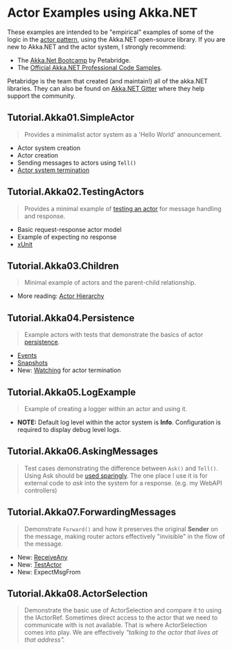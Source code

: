 # Actor Examples using Akka.NET

These examples are intended to be "empirical" examples of some of the logic in the [actor pattern], 
using the Akka.NET open-source library. 
If you are new to Akka.NET and the actor system, I strongly recommend:

* The [Akka.Net Bootcamp][bootcamp] by Petabridge.
* The [Official Akka.NET Professional Code Samples][samples].

Petabridge is the team that created (and maintain!) all of the akka.NET libraries. They can also be found on [Akka.NET Gitter][gitter] where they help support the community.

## Tutorial.Akka01.SimpleActor

> Provides a minimalist actor system as a 'Hello World' announcement.

* Actor system creation
* Actor creation
* Sending messages to actors using ```Tell()```
* [Actor system termination][1]

## Tutorial.Akka02.TestingActors

> Provides a minimal example of [testing an actor][2] for message handling and response.

* Basic request-response actor model
* Example of expecting no response
* [xUnit]

## Tutorial.Akka03.Children

> Minimal example of actors and the parent-child relationship.

* More reading: [Actor Hierarchy][3]

## Tutorial.Akka04.Persistence

> Example actors with tests that demonstrate the basics of actor [persistence].

* [Events]
* [Snapshots]
* New: [Watching][4] for actor termination

## Tutorial.Akka05.LogExample

> Example of creating a logger within an actor and using it.

* **NOTE:** Default log level within the actor system is **Info**. Configuration is required to display debug level logs.

## Tutorial.Akka06.AskingMessages

> Test cases demonstrating the difference between ```Ask()``` and ```Tell()```. Using Ask should be [used sparingly][ask]. The one place I use it is for external code to _ask_ into the system for a response. (e.g. my WebAPI controllers)

## Tutorial.Akka07.ForwardingMessages

> Demonstrate ```Forward()``` and how it preserves the original **Sender** on the message, making
router actors effectively "invisible" in the flow of the message.

* New: [ReceiveAny]
* New: [TestActor]
* New: ExpectMsgFrom

## Tutorial.Akka08.ActorSelection

> Demonstrate the basic use of ActorSelection and compare it to using the IActorRef. Sometimes direct access to the actor that we need to communicate with is not available. That is where ActorSelection
comes into play. We are effectively _"talking to the actor that lives at that address"._

[1]: https://github.com/akkadotnet/akka.net/issues/1532 "Termination"
[2]: https://petabridge.com/blog/how-to-unit-test-akkadotnet-actors-akka-testkit/ "Unit Testing with TestKit"
[3]: https://petabridge.com/blog/how-actors-recover-from-failure-hierarchy-and-supervision/ "Actor Hierarchy and Supervision"
[4]: https://getakka.net/api/Akka.Dispatch.SysMsg.Watch.html "Watching actors"
[TestActor]: https://petabridge.com/blog/how-to-unit-test-akkadotnet-actors-akka-testkit/#the-testactor "The TestActor"
[ReceiveAny]: https://getakka.net/articles/actors/receive-actor-api.html#receiveany "ReceiveAny Documentation"
[actor pattern]: https://en.wikipedia.org/wiki/Actor_model "Actor Pattern on Wikipedia"
[bootcamp]: https://petabridge.com/bootcamp/ "Akka.NET Bootcamp by Petabridge"
[samples]: https://github.com/petabridge/akkadotnet-code-samples "Akka.NET Professional Code Samples"
[gitter]: https://gitter.im/akkadotnet/akka.net "akkadotnet on Gitter"
[persistence]: https://getakka.net/articles/persistence/architecture.html
[Events]: https://getakka.net/articles/persistence/event-sourcing.html
[Snapshots]: https://getakka.net/articles/persistence/snapshots.html
[ask]: https://bartoszsypytkowski.com/dont-ask-tell-2/ "Don't Ask, Tell"
[xUnit]: https://xunit.github.io/ "xUnit.net Testing"